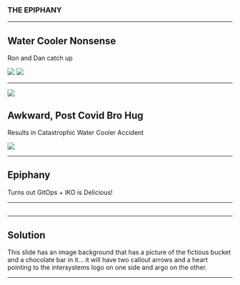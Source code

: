 <!-- .slide: data-background="#E6F7FF" -->

### THE EPIPHANY <!-- .element: class="r-fit-text" -->

---

<!-- .slide: data-background-transition="slide" data-background="{{asset_folder}}/shooting_shit.png" -->

## Water Cooler Nonsense

Ron and Dan catch up

<img src="{{asset_folder}}/ron-bullshit.gif" />
<img src="{{asset_folder}}/dan-bullshit.gif" />


---

<!-- .slide: data-background-transition="slide" data-background="{{asset_folder}}/dude.png" -->
<img src="{{asset_folder}}/ron-dude.gif" />  

## Awkward, Post Covid Bro Hug  
Results in Catastrophic Water Cooler Accident  

<img src="{{asset_folder}}/dan-dude.gif" />

---
<!-- .slide: data-background-transition="slide" data-background="{{asset_folder}}/epiphany.png" -->

## Epiphany

Turns out GitOps + IKO is Delicious!


---


<!-- .slide: data-background-iframe="https://www.youtube.com/embed/O7oD_oX-Gio?si=-3iedBokNVo9SaC6&amp;controls=0" data-background-interactive-->

##      

---

<!-- .slide: data-background-transition="slide" data-background="https://pidtoo.github.io/gitops_iko_slides/assets/images/lovestory.png" -->

## Solution

This slide has an image background that has a picture of the fictious bucket and a chocolate bar in it... it will have two callout arrows and a heart pointing to the intersystems logo on one side and argo on the other.

---